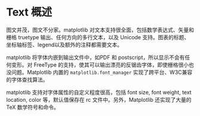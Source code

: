 # Text 概述
图文并茂，图文不分家。matplotlib 对文本支持很全面，包括数学表达式、矢量和栅格 truetype 输出、任何方向的多行文本，以及 Unicode 支持。图表的标题、坐标轴标签、legend以及额外的注释都需要文本。

matplotlib 将字体内嵌到输出文件中，如PDF 和 postscript，所以显示不会有任何变形。对 FreeType 的支持，使其可以输出漂亮的反锯齿字体，即使栅格很小也没问题。Matplotlib 内置的 `matplotlib.font_manager` 实现了跨平台、W3C兼容的字体查找算法。

matplotlib 支持对字体属性的自定义程度很高，包括 font size, font weight, text location, color 等，默认值保存在 rc 文件中。另外，Matplotlib 还实现了大量的 TeX 数学符号和命令。
